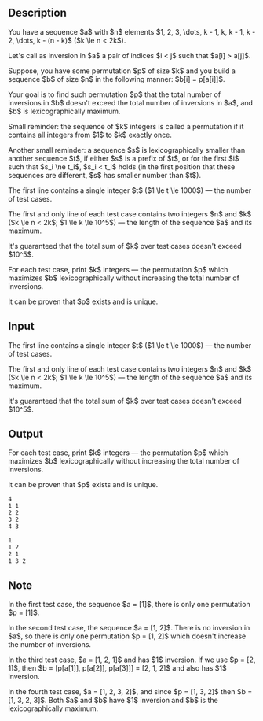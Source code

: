 ## Description

<div><p>You have a sequence $a$ with $n$ elements $1, 2, 3, \dots, k - 1, k, k - 1, k - 2, \dots, k - (n - k)$ ($k \le n &lt; 2k$).</p><p>Let's call as inversion in $a$ a pair of indices $i &lt; j$ such that $a[i] &gt; a[j]$.</p><p>Suppose, you have some permutation $p$ of size $k$ and you build a sequence $b$ of size $n$ in the following manner: $b[i] = p[a[i]]$.</p><p>Your goal is to find such permutation $p$ that the total number of inversions in $b$ doesn't exceed the total number of inversions in $a$, and $b$ is <span class="tex-font-style-it">lexicographically maximum</span>.</p><p>Small reminder: the sequence of $k$ integers is called a permutation if it contains all integers from $1$ to $k$ exactly once.</p><p>Another small reminder: a sequence $s$ is <span class="tex-font-style-it">lexicographically smaller</span> than another sequence $t$, if either $s$ is a prefix of $t$, or for the first $i$ such that $s_i \ne t_i$, $s_i &lt; t_i$ holds (in the first position that these sequences are different, $s$ has smaller number than $t$).</p></div><div class="input-specification"><p>The first line contains a single integer $t$ ($1 \le t \le 1000$)&nbsp;— the number of test cases.</p><p>The first and only line of each test case contains two integers $n$ and $k$ ($k \le n &lt; 2k$; $1 \le k \le 10^5$)&nbsp;— the length of the sequence $a$ and its maximum.</p><p>It's guaranteed that the total sum of $k$ over test cases doesn't exceed $10^5$.</p></div><div class="output-specification"><p>For each test case, print $k$ integers&nbsp;— the permutation $p$ which maximizes $b$ lexicographically without increasing the total number of inversions.</p><p>It can be proven that $p$ exists and is unique.</p></div>

## Input

<p>The first line contains a single integer $t$ ($1 \le t \le 1000$)&nbsp;— the number of test cases.</p><p>The first and only line of each test case contains two integers $n$ and $k$ ($k \le n &lt; 2k$; $1 \le k \le 10^5$)&nbsp;— the length of the sequence $a$ and its maximum.</p><p>It's guaranteed that the total sum of $k$ over test cases doesn't exceed $10^5$.</p>

## Output

<p>For each test case, print $k$ integers&nbsp;— the permutation $p$ which maximizes $b$ lexicographically without increasing the total number of inversions.</p><p>It can be proven that $p$ exists and is unique.</p>





```input1
4
1 1
2 2
3 2
4 3
```




```output1
1 
1 2 
2 1 
1 3 2
```



## Note

<p>In the first test case, the sequence $a = [1]$, there is only one permutation $p = [1]$.</p><p>In the second test case, the sequence $a = [1, 2]$. There is no inversion in $a$, so there is only one permutation $p = [1, 2]$ which doesn't increase the number of inversions.</p><p>In the third test case, $a = [1, 2, 1]$ and has $1$ inversion. If we use $p = [2, 1]$, then $b = [p[a[1]], p[a[2]], p[a[3]]] = [2, 1, 2]$ and also has $1$ inversion.</p><p>In the fourth test case, $a = [1, 2, 3, 2]$, and since $p = [1, 3, 2]$ then $b = [1, 3, 2, 3]$. Both $a$ and $b$ have $1$ inversion and $b$ is the lexicographically maximum.</p>
